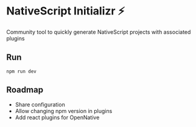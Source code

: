 # NativeScript Initializr ⚡

Community tool to quickly generate NativeScript projects with associated plugins
## Run

```
npm run dev
```

## Roadmap
- Share configuration
- Allow changing npm version in plugins
- Add react plugins for OpenNative